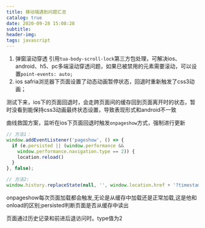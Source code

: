 ```yaml
---
title: 移动端遇到问题汇总
catalog: true
date: 2020-09-28 15:08:28
subtitle:
header-img:
tags: javascript
---
```


1. 弹窗滚动穿透
引用`tua-body-scroll-lock`第三方包处理，可解决ios、android、h5、pc多端滚动穿透问题，如果已被禁用的元素需要滚动，可以设置`point-events: auto;`
2. ios safria浏览器下页面设置了动态动画暂停状态，回退时重新触发了css3动画；

测试下来，ios下的页面回退时，会走跨页面间的缓存回到页面离开时的状态，暂时没看到能保持css3动画最终状态设置，导致表现形式和android不一致

曲线救国方案，监听在ios下页面回退时触发`onpageshow`方式，强制进行更新

```javascript
// 方法1：
window.addEventListener('pageshow', () => {
  if (e.persisted || (window.performance &&
    window.performance.navigation.type == 2)) {
    location.reload()
  }
}, false);

// 方法2:
window.history.replaceState(null, '', window.location.href + '?timestamp=' + new Date().getTime());
```

onpageshow每次页面加载都会触发,无论是从缓存中加载还是正常加载,这是他和onload的区别;persisted判断页面是否从缓存中读出

页面通过历史记录和前进后退访问时。type值为2
